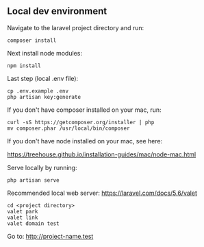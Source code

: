 ## Local dev environment

Navigate to the laravel project directory and run: 

	composer install

Next install node modules:

	npm install

Last step (local .env file):

	cp .env.example .env
	php artisan key:generate

If you don't have composer installed on your mac, run:

	curl -sS https://getcomposer.org/installer | php
	mv composer.phar /usr/local/bin/composer

If you don't have node installed on your mac, see here:

https://treehouse.github.io/installation-guides/mac/node-mac.html

Serve locally by running:

	php artisan serve

Recommended local web server: https://laravel.com/docs/5.6/valet
	
	cd <project directory>
	valet park
	valet link
	valet domain test

Go to: http://project-name.test